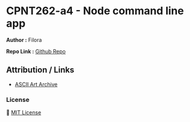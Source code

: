 # CPNT262-a4 - Node command line app

**Author :** Filora

**Repo Link :** [Github Repo](https://github.com/aeoyu/cpnt262-a4)

## Attribution / Links

- [ASCII Art Archive](https://www.asciiart.eu/animals)

### License

:scroll: [MIT License](https://opensource.org/licenses/MIT)

